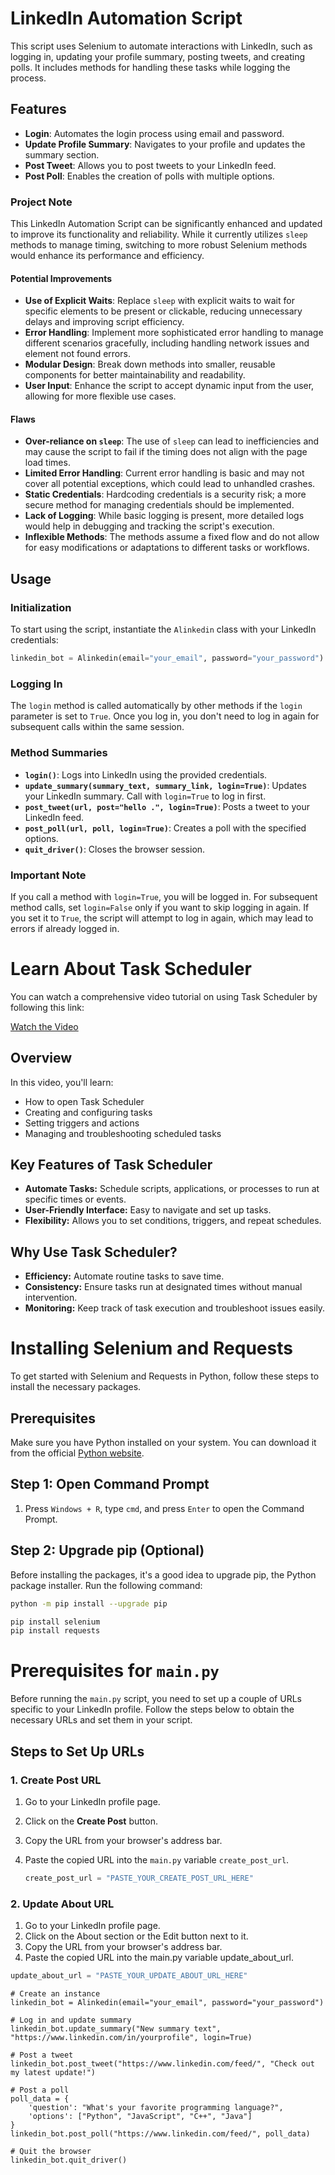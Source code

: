 # LinkedIn Automation Script

This script uses Selenium to automate interactions with LinkedIn, such as logging in, updating your profile summary, posting tweets, and creating polls. It includes methods for handling these tasks while logging the process.

## Features

- **Login**: Automates the login process using email and password.
- **Update Profile Summary**: Navigates to your profile and updates the summary section.
- **Post Tweet**: Allows you to post tweets to your LinkedIn feed.
- **Post Poll**: Enables the creation of polls with multiple options.

### Project Note

This LinkedIn Automation Script can be significantly enhanced and updated to improve its functionality and reliability. While it currently utilizes `sleep` methods to manage timing, switching to more robust Selenium methods would enhance its performance and efficiency.

#### Potential Improvements

- **Use of Explicit Waits**: Replace `sleep` with explicit waits to wait for specific elements to be present or clickable, reducing unnecessary delays and improving script efficiency.
- **Error Handling**: Implement more sophisticated error handling to manage different scenarios gracefully, including handling network issues and element not found errors.
- **Modular Design**: Break down methods into smaller, reusable components for better maintainability and readability.
- **User Input**: Enhance the script to accept dynamic input from the user, allowing for more flexible use cases.

#### Flaws

- **Over-reliance on `sleep`**: The use of `sleep` can lead to inefficiencies and may cause the script to fail if the timing does not align with the page load times.
- **Limited Error Handling**: Current error handling is basic and may not cover all potential exceptions, which could lead to unhandled crashes.
- **Static Credentials**: Hardcoding credentials is a security risk; a more secure method for managing credentials should be implemented.
- **Lack of Logging**: While basic logging is present, more detailed logs would help in debugging and tracking the script's execution.
- **Inflexible Methods**: The methods assume a fixed flow and do not allow for easy modifications or adaptations to different tasks or workflows.

## Usage

### Initialization

To start using the script, instantiate the `Alinkedin` class with your LinkedIn credentials:

```python
linkedin_bot = Alinkedin(email="your_email", password="your_password")
```
### Logging In

The `login` method is called automatically by other methods if the `login` parameter is set to `True`. Once you log in, you don't need to log in again for subsequent calls within the same session.

### Method Summaries

- **`login()`**: Logs into LinkedIn using the provided credentials.
- **`update_summary(summary_text, summary_link, login=True)`**: Updates your LinkedIn summary. Call with `login=True` to log in first.
- **`post_tweet(url, post="hello .", login=True)`**: Posts a tweet to your LinkedIn feed.
- **`post_poll(url, poll, login=True)`**: Creates a poll with the specified options.
- **`quit_driver()`**: Closes the browser session.

### Important Note

If you call a method with `login=True`, you will be logged in. For subsequent method calls, set `login=False` only if you want to skip logging in again. If you set it to `True`, the script will attempt to log in again, which may lead to errors if already logged in.

# Learn About Task Scheduler

You can watch a comprehensive video tutorial on using Task Scheduler by following this link:

[Watch the Video](https://youtu.be/ic4lUiDTbVI?si=j2jLh5IN-lbAcGbo)

## Overview

In this video, you'll learn:

- How to open Task Scheduler
- Creating and configuring tasks
- Setting triggers and actions
- Managing and troubleshooting scheduled tasks

## Key Features of Task Scheduler

- **Automate Tasks:** Schedule scripts, applications, or processes to run at specific times or events.
- **User-Friendly Interface:** Easy to navigate and set up tasks.
- **Flexibility:** Allows you to set conditions, triggers, and repeat schedules.

## Why Use Task Scheduler?

- **Efficiency:** Automate routine tasks to save time.
- **Consistency:** Ensure tasks run at designated times without manual intervention.
- **Monitoring:** Keep track of task execution and troubleshoot issues easily.

# Installing Selenium and Requests

To get started with Selenium and Requests in Python, follow these steps to install the necessary packages.

## Prerequisites

Make sure you have Python installed on your system. You can download it from the official [Python website](https://www.python.org/downloads/).

## Step 1: Open Command Prompt

1. Press `Windows + R`, type `cmd`, and press `Enter` to open the Command Prompt.

## Step 2: Upgrade pip (Optional)

Before installing the packages, it's a good idea to upgrade pip, the Python package installer. Run the following command:

```bash
python -m pip install --upgrade pip

pip install selenium
pip install requests
```
# Prerequisites for `main.py`

Before running the `main.py` script, you need to set up a couple of URLs specific to your LinkedIn profile. Follow the steps below to obtain the necessary URLs and set them in your script.

## Steps to Set Up URLs

### 1. Create Post URL

1. Go to your LinkedIn profile page.
2. Click on the **Create Post** button.
3. Copy the URL from your browser's address bar.
4. Paste the copied URL into the `main.py` variable `create_post_url`.

   ```python
   create_post_url = "PASTE_YOUR_CREATE_POST_URL_HERE"
   ```
### 2. Update About URL

1. Go to your LinkedIn profile page.
2. Click on the About section or the Edit button next to it.
3. Copy the URL from your browser's address bar.
4. Paste the copied URL into the main.py variable update_about_url.

```python
update_about_url = "PASTE_YOUR_UPDATE_ABOUT_URL_HERE"
```
```Example Usage
# Create an instance
linkedin_bot = Alinkedin(email="your_email", password="your_password")

# Log in and update summary
linkedin_bot.update_summary("New summary text", "https://www.linkedin.com/in/yourprofile", login=True)

# Post a tweet
linkedin_bot.post_tweet("https://www.linkedin.com/feed/", "Check out my latest update!")

# Post a poll
poll_data = {
    'question': "What's your favorite programming language?",
    'options': ["Python", "JavaScript", "C++", "Java"]
}
linkedin_bot.post_poll("https://www.linkedin.com/feed/", poll_data)

# Quit the browser
linkedin_bot.quit_driver()
```

